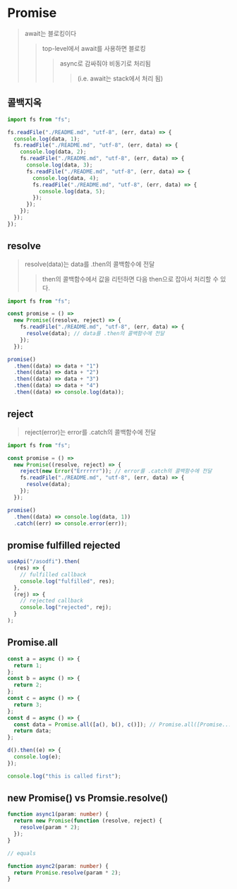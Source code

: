 # Promise

> await는 블로킹이다
>
> > top-level에서 await를 사용하면 블로킹
> >
> > > async로 감싸줘야 비동기로 처리됨
> > >
> > > > (i.e. await는 stack에서 처리 됨)

## 콜백지옥

```js
import fs from "fs";

fs.readFile("./README.md", "utf-8", (err, data) => {
  console.log(data, 1);
  fs.readFile("./README.md", "utf-8", (err, data) => {
    console.log(data, 2);
    fs.readFile("./README.md", "utf-8", (err, data) => {
      console.log(data, 3);
      fs.readFile("./README.md", "utf-8", (err, data) => {
        console.log(data, 4);
        fs.readFile("./README.md", "utf-8", (err, data) => {
          console.log(data, 5);
        });
      });
    });
  });
});
```

## resolve

> resolve(data)는 data를 .then의 콜백함수에 전달
>
> > then의 콜백함수에서 값을 리턴하면 다음 then으로 잡아서 처리할 수 있다.

```js
import fs from "fs";

const promise = () =>
  new Promise((resolve, reject) => {
    fs.readFile("./README.md", "utf-8", (err, data) => {
      resolve(data); // data를 .then의 콜백함수에 전달
    });
  });

promise()
  .then((data) => data + "1")
  .then((data) => data + "2")
  .then((data) => data + "3")
  .then((data) => data + "4")
  .then((data) => console.log(data));
```

## reject

> reject(error)는 error를 .catch의 콜백함수에 전달

```js
import fs from "fs";

const promise = () =>
  new Promise((resolve, reject) => {
    reject(new Error("Errrrrr")); // error를 .catch의 콜백함수에 전달
    fs.readFile("./README.md", "utf-8", (err, data) => {
      resolve(data);
    });
  });

promise()
  .then((data) => console.log(data, 1))
  .catch((err) => console.error(err));
```

## promise fulfilled rejected

```ts
useApi("/asodfi").then(
  (res) => {
    // fulfilled callback
    console.log("fulfilled", res);
  },
  (rej) => {
    // rejected callback
    console.log("rejected", rej);
  }
);
```

## Promise.all

```js
const a = async () => {
  return 1;
};
const b = async () => {
  return 2;
};
const c = async () => {
  return 3;
};
const d = async () => {
  const data = Promise.all([a(), b(), c()]); // Promise.all([Promise... ]) 한번에 받기
  return data;
};

d().then((e) => {
  console.log(e);
});

console.log("this is called first");
```

## new Promise() vs Promsie.resolve()

```ts
function async1(param: number) {
  return new Promise(function (resolve, reject) {
    resolve(param * 2);
  });
}

// equals

function async2(param: number) {
  return Promise.resolve(param * 2);
}
```
